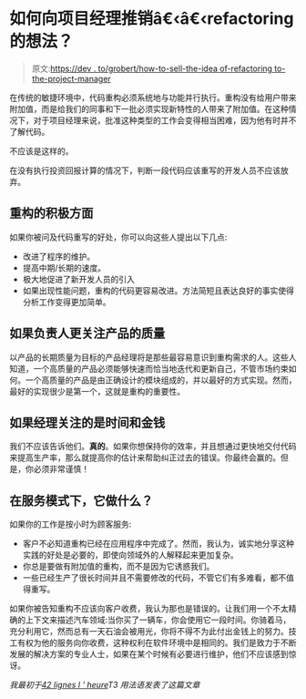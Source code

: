 # 如何向项目经理推销â€‹â€‹refactoring 的想法？

> 原文:[https://dev . to/grobert/how-to-sell-the-idea of-refactoring to-the-project-manager](https://dev.to/grobert/how-to-sell-the-idea-of-refactoring-to-the-project-manager)

在传统的敏捷环境中，代码重构必须系统地与功能并行执行。重构没有给用户带来附加值，而是给我们的同事和下一批必须实现新特性的人带来了附加值。在这种情况下，对于项目经理来说，批准这种类型的工作会变得相当困难，因为他有时并不了解代码。

不应该是这样的。

在没有执行投资回报计算的情况下，判断一段代码应该重写的开发人员不应该放弃。

## [](#positive-aspects-of-refactoring)重构的积极方面

如果你被问及代码重写的好处，你可以向这些人提出以下几点:

*   改进了程序的维护。
*   提高中期/长期的速度。
*   极大地促进了新开发人员的引入
*   如果出现性能问题，重构的代码更容易改进。方法简短且表达良好的事实使得分析工作变得更加简单。

## [](#if-the-person-in-charge-is-much-more-focused-on-the-quality-of-the-product)如果负责人更关注产品的质量

以产品的长期质量为目标的产品经理将是那些最容易意识到重构需求的人。这些人知道，一个高质量的产品必须能够快速而恰当地迭代和更新自己，不管市场约束如何。一个高质量的产品是由正确设计的模块组成的，并以最好的方式实现。然而，最好的实现很少是第一个，这就是重构的重要性。

## [](#if-the-manager-is-focused-on-time-and-money)如果经理关注的是时间和金钱

我们不应该告诉他们。**真的**。如果你想保持你的效率，并且想通过更快地交付代码来提高生产率，那么就提高你的估计来帮助纠正过去的错误。你最终会赢的。但是，你必须非常谨慎！

## [](#in-service-mode-what-does-it-do)在服务模式下，它做什么？

如果你的工作是按小时为顾客服务:

*   客户不必知道重构已经在应用程序中完成了。然而，我认为，诚实地分享这种实践的好处是必要的，即使向领域外的人解释起来更加复杂。
*   你总是要做有附加值的重构，而不是因为它诱惑我们。
*   一些已经生产了很长时间并且不需要修改的代码，不管它们有多难看，都不值得重写。

如果你被告知重构不应该向客户收费，我认为那也是错误的。让我们用一个不太精确的上下文来描述汽车领域:当你买了一辆车，你会使用它一段时间。你骑着马，充分利用它，然而总有一天石油会被用光，你将不得不为此付出金钱上的努力。技工有权为他的服务向你收费，这种权利在软件环境中是相同的。我们是致力于不断发展的解决方案的专业人士，如果在某个时候有必要进行维护，他们不应该感到惊讶。

*我最初于[42 lignes l ' heure](http://42lignes.com)T3 用法语发表了这篇文章*